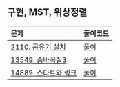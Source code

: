 ## 구현, MST, 위상정렬

| 문제                                                       | 풀이코드                    |
|:---------------------------------------------------------|:------------------------|
| [2110. 공유기 설치 ](https://www.acmicpc.net/problem/2110) | [풀이](./BJ_G4_2110.java)  |
| [13549. 숨바꼭질3](https://www.acmicpc.net/problem/13549) | [풀이](./BJ_G5_13549.java)  |
| [14889. 스타트와 링크](https://www.acmicpc.net/problem/14889) | [풀이](./BJ_S1_14889.java)  |

